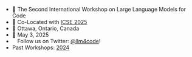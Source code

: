 <!-- <img src="/assets/llm4code-website-light.svg" width="100%"> -->
<ul class="custom-ul">
  <!-- <li><img src="/assets/llm4code-website-light.svg" width="100%"></li> -->
  <li> 🤖 The Second International Workshop on Large Language Models for Code</li>
  <li> 💼 Co-Located with <a href="https://conf.researchr.org/home/icse-2025">ICSE 2025</a></li>
  <li> 🧭 Ottawa, Ontario, Canada</li>
  <li> 📅 May 3, 2025</li>
  <li><span style="background-image: url('/assets/twitter.png'); background-size: 18px; color: transparent; background-repeat: no-repeat">📅</span> Follow us on Twitter: <a href="https://twitter.com/llm4code">@llm4code</a>!</li>
  <li>Past Workshops: <a href="/2024">2024</a></li>
</ul>

